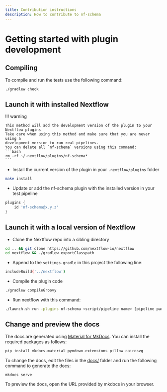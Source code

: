 ```yaml
---
title: Contribution instructions
description: How to contribute to nf-schema
---
```


# Getting started with plugin development

## Compiling

To compile and run the tests use the following command:

```bash
./gradlew check
```

## Launch it with installed Nextflow

!!! warning

    This method will add the development version of the plugin to your Nextflow plugins
    Take care when using this method and make sure that you are never using a
    development version to run real pipelines.
    You can delete all `nf-schema` versions using this command:
    ```bash
    rm -rf ~/.nextflow/plugins/nf-schema*
    ```

- Install the current version of the plugin in your `.nextflow/plugins` folder

```bash
make install
```

- Update or add the nf-schema plugin with the installed version in your test pipeline

```groovy title="nextflow.config"
plugins {
    id 'nf-schema@x.y.z'
}
```

## Launch it with a local version of Nextflow

- Clone the Nextflow repo into a sibling directory

```bash
cd .. && git clone https://github.com/nextflow-io/nextflow
cd nextflow && ./gradlew exportClasspath
```

- Append to the `settings.gradle` in this project the following line:

```bash
includeBuild('../nextflow')
```

- Compile the plugin code

```bash
./gradlew compileGroovy
```

- Run nextflow with this command:

```bash
./launch.sh run -plugins nf-schema <script/pipeline name> [pipeline params]
```

## Change and preview the docs

The docs are generated using [Material for MkDocs](https://squidfunk.github.io/mkdocs-material/).
You can install the required packages as follows:

```bash
pip install mkdocs-material pymdown-extensions pillow cairosvg
```

To change the docs, edit the files in the [docs/](https://github.com/nextflow-io/nf-schema/tree/master/docs) folder and run the following command to generate the docs:

```bash
mkdocs serve
```

To preview the docs, open the URL provided by mkdocs in your browser.
